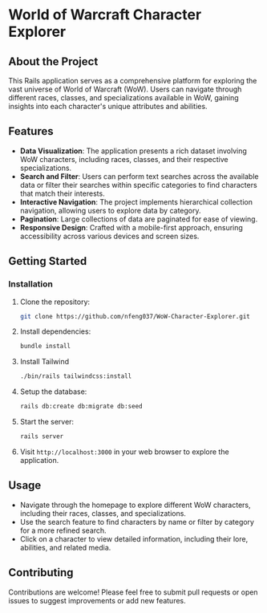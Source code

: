 # World of Warcraft Character Explorer

## About the Project

This Rails application serves as a comprehensive platform for exploring the vast universe of World of Warcraft (WoW). Users can navigate through different races, classes, and specializations available in WoW, gaining insights into each character's unique attributes and abilities.

## Features

- **Data Visualization**: The application presents a rich dataset involving WoW characters, including races, classes, and their respective specializations.
- **Search and Filter**: Users can perform text searches across the available data or filter their searches within specific categories to find characters that match their interests.
- **Interactive Navigation**: The project implements hierarchical collection navigation, allowing users to explore data by category.
- **Pagination**: Large collections of data are paginated for ease of viewing.
- **Responsive Design**: Crafted with a mobile-first approach, ensuring accessibility across various devices and screen sizes.

## Getting Started

### Installation

1. Clone the repository:
   ```bash
   git clone https://github.com/nfeng037/WoW-Character-Explorer.git
   ```
2. Install dependencies:
   ```bash
   bundle install
   ```
3. Install Tailwind
   ```bash
   ./bin/rails tailwindcss:install
   ```
4. Setup the database:
   ```bash
   rails db:create db:migrate db:seed
   ```
5. Start the server:
   ```bash
   rails server
   ```
6. Visit `http://localhost:3000` in your web browser to explore the application.

## Usage

- Navigate through the homepage to explore different WoW characters, including their races, classes, and specializations.
- Use the search feature to find characters by name or filter by category for a more refined search.
- Click on a character to view detailed information, including their lore, abilities, and related media.

## Contributing

Contributions are welcome! Please feel free to submit pull requests or open issues to suggest improvements or add new features.
